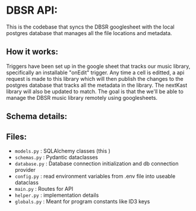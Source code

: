 # DBSR API:

This is the codebase that syncs the DBSR googlesheet with the local postgres database that manages all the file locations and metadata. 

## How it works:
Triggers have been set up in the google sheet that tracks our music library, specifically an installable "onEdit" trigger. Any time a cell is editted, a api request is made to this library which will then publish the changes to the postgres database that tracks all the metadata in the library. The nextKast library will also be updated to match. The goal is that the we'll be able to manage the DBSR music library remotely using googlesheets. 


## Schema details:

## Files:
- `models.py` : SQLAlchemy classes (this )
- `schemas.py` : Pydantic dataclasses
- `database.py` :  Database connection initialization and db connection provider
- `config.py` : read environment variables from .env file into useable dataclass
- `main.py` : Routes for API
- `helper.py` : implementation details 
- `globals.py` : Meant for program constants like ID3 keys
